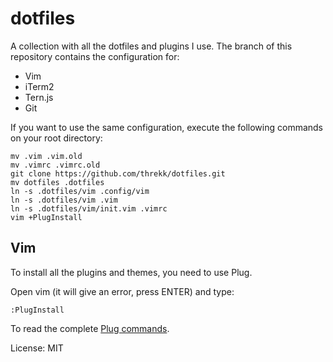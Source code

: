 # dotfiles

A collection with all the dotfiles and plugins I use. The branch of this
repository contains the configuration for:

- Vim
- iTerm2
- Tern.js
- Git

If you want to use the same configuration, execute the following commands on
your root directory:

```
mv .vim .vim.old
mv .vimrc .vimrc.old
git clone https://github.com/threkk/dotfiles.git
mv dotfiles .dotfiles
ln -s .dotfiles/vim .config/vim
ln -s .dotfiles/vim .vim
ln -s .dotfiles/vim/init.vim .vimrc
vim +PlugInstall
```

## Vim

To install all the plugins and themes, you need to use Plug.

Open vim (it will give an error, press ENTER) and type:
```
:PlugInstall
```

To read the complete [Plug commands](https://github.com/junegunn/vim-plug).

License: MIT
